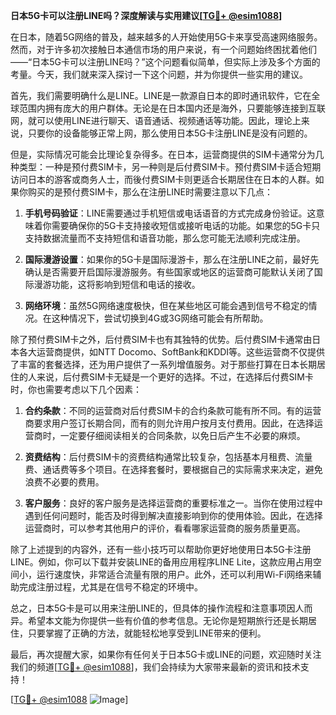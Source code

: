 **日本5G卡可以注册LINE吗？深度解读与实用建议[[TG💪+ @esim1088](https://t.me/s/esim1088)]**

在日本，随着5G网络的普及，越来越多的人开始使用5G卡来享受高速网络服务。然而，对于许多初次接触日本通信市场的用户来说，有一个问题始终困扰着他们——“日本5G卡可以注册LINE吗？”这个问题看似简单，但实际上涉及多个方面的考量。今天，我们就来深入探讨一下这个问题，并为你提供一些实用的建议。

首先，我们需要明确什么是LINE。LINE是一款源自日本的即时通讯软件，它在全球范围内拥有庞大的用户群体。无论是在日本国内还是海外，只要能够连接到互联网，就可以使用LINE进行聊天、语音通话、视频通话等功能。因此，理论上来说，只要你的设备能够正常上网，那么使用日本5G卡注册LINE是没有问题的。

但是，实际情况可能会比理论复杂得多。在日本，运营商提供的SIM卡通常分为几种类型：一种是预付费SIM卡，另一种则是后付费SIM卡。预付费SIM卡适合短期访问日本的游客或商务人士，而後付费SIM卡则更适合长期居住在日本的人群。如果你购买的是预付费SIM卡，那么在注册LINE时需要注意以下几点：

1. **手机号码验证**：LINE需要通过手机短信或电话语音的方式完成身份验证。这意味着你需要确保你的5G卡支持接收短信或接听电话的功能。如果您的5G卡只支持数据流量而不支持短信和语音功能，那么您可能无法顺利完成注册。

2. **国际漫游设置**：如果你的5G卡是国际漫游卡，那么在注册LINE之前，最好先确认是否需要开启国际漫游服务。有些国家或地区的运营商可能默认关闭了国际漫游功能，这将影响到短信和电话的接收。

3. **网络环境**：虽然5G网络速度极快，但在某些地区可能会遇到信号不稳定的情况。在这种情况下，尝试切换到4G或3G网络可能会有所帮助。

除了预付费SIM卡之外，后付费SIM卡也有其独特的优势。后付费SIM卡通常由日本各大运营商提供，如NTT Docomo、SoftBank和KDDI等。这些运营商不仅提供了丰富的套餐选择，还为用户提供了一系列增值服务。对于那些打算在日本长期居住的人来说，后付费SIM卡无疑是一个更好的选择。不过，在选择后付费SIM卡时，你也需要考虑以下几个因素：

1. **合约条款**：不同的运营商对后付费SIM卡的合约条款可能有所不同。有的运营商要求用户签订长期合同，而有的则允许用户按月支付费用。因此，在选择运营商时，一定要仔细阅读相关的合同条款，以免日后产生不必要的麻烦。

2. **资费结构**：后付费SIM卡的资费结构通常比较复杂，包括基本月租费、流量费、通话费等多个项目。在选择套餐时，要根据自己的实际需求来决定，避免浪费不必要的费用。

3. **客户服务**：良好的客户服务是选择运营商的重要标准之一。当你在使用过程中遇到任何问题时，能否及时得到解决直接影响到你的使用体验。因此，在选择运营商时，可以参考其他用户的评价，看看哪家运营商的服务质量更高。

除了上述提到的内容外，还有一些小技巧可以帮助你更好地使用日本5G卡注册LINE。例如，你可以下载并安装LINE的备用应用程序LINE Lite，这款应用占用空间小，运行速度快，非常适合流量有限的用户。此外，还可以利用Wi-Fi网络来辅助完成注册过程，尤其是在信号不稳定的环境中。

总之，日本5G卡是可以用来注册LINE的，但具体的操作流程和注意事项因人而异。希望本文能为你提供一些有价值的参考信息。无论你是短期旅行还是长期居住，只要掌握了正确的方法，就能轻松地享受到LINE带来的便利。

最后，再次提醒大家，如果你有任何关于日本5G卡或LINE的问题，欢迎随时关注我们的频道[[TG💪+ @esim1088](https://t.me/s/esim1088)]，我们会持续为大家带来最新的资讯和技术支持！

[[TG💪+ @esim1088](https://t.me/s/esim1088) ![Image](https://i.postimg.cc/4NQfJmqS/Snipaste-2025-05-13-00-14-12.png)]